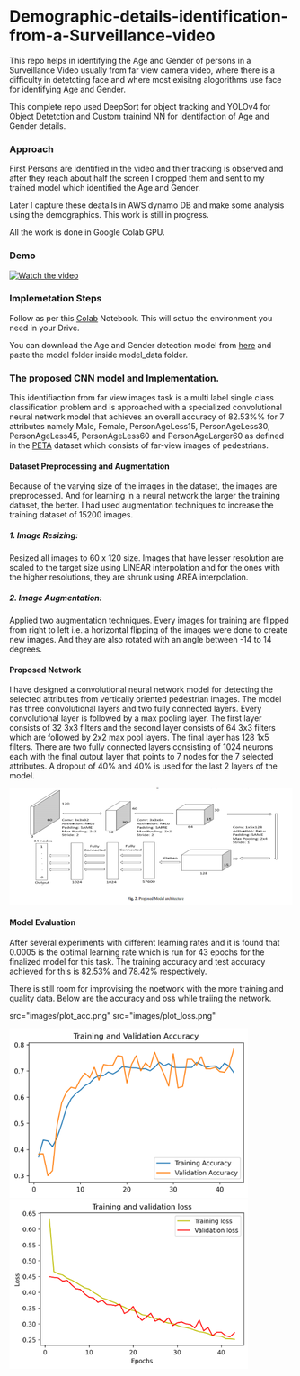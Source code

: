 # Demographic-details-identification-from-a-Surveillance-video
This repo helps in identifying the Age and Gender of persons in a Surveillance Video usually from far view camera video,
where there is a difficulty in detetcting face and where most exisitng alogorithms use face for identifying Age and Gender.

This complete repo used DeepSort for object tracking and YOLOv4 for Object Detetction and Custom trainind NN for 
Identifaction of Age and Gender details.

### Approach
First Persons are identified in the video and thier tracking is observed and after they reach about half the screen I cropped
them and sent to my trained model which identified the Age and Gender.

Later I capture these deatails in AWS dynamo DB and make some analysis using the demographics. This work is still in progress.

All the work is done in Google Colab GPU.

### Demo
[![Watch the video](https://img.youtube.com/vi/fdTLaSy_NKc/0.jpg)](https://youtu.be/fdTLaSy_NKc)

### Implemetation Steps
Follow as per this [Colab](https://colab.research.google.com/drive/1WrYo4VZgkXmQu2-vxJkukkF_RM_4HSbx?usp=sharing) Notebook.
This will setup the environment you need in your Drive.

You can download the Age and Gender detection model from [here](https://drive.google.com/drive/folders/1PnZFCMfpyCqZXDYZQz_nmKTWSbyhzx2l?usp=sharing) and paste the model folder inside model_data folder.

### The proposed CNN model and Implementation.

This identifiaction from far view images task is a multi label single class classification problem and is approached with a 
specialized convolutional neural network model that achieves an overall accuracy of 82.53%% for 7 attributes namely 
Male, Female, PersonAgeLess15, PersonAgeLess30, PersonAgeLess45, PersonAgeLess60 and PersonAgeLarger60 as defined in the 
[PETA](http://mmlab.ie.cuhk.edu.hk/projects/PETA.html) dataset which consists of far-view images of pedestrians.

#### Dataset Preprocessing and Augmentation
 Because of the varying size of the images in the dataset, the images are preprocessed. And for learning in a neural network the larger the training dataset, the better. I had used augmentation techniques to increase the training dataset of 15200 images.
 ##### 1. Image Resizing: 
 Resized all images to 60 x 120 size. Images that have lesser resolution are scaled to the target size using LINEAR interpolation and for the ones with the higher resolutions, they are shrunk using AREA interpolation. 
 ##### 2. Image Augmentation: 
Applied two augmentation techniques. Every images for training are flipped from right to left i.e. a horizontal flipping of the images were done to create new images. And they are also rotated with an angle between -14 to 14 degrees.

#### Proposed Network 
I have designed a convolutional neural network model for detecting the selected attributes from vertically oriented pedestrian images. The model has three convolutional layers and two fully connected layers. Every convolutional layer is followed by a max pooling layer. The first layer consists of 32 3x3 filters and the second layer consists of 64 3x3 filters which are followed by 2x2 max pool layers. The final layer has 128 1x5 filters. There are two fully connected layers consisting of 1024 neurons each with the final output layer that points to 7 nodes for the 7 selected attributes.
A dropout of 40% and 40% is used for the last 2 layers of the model.

<p align="center">
  <img src="images/NN Architecture.png">
</p>

#### Model Evaluation 
After several experiments with different learning rates and it is found that 0.0005 is the optimal learning rate which is run for 43 epochs for the finalized model for this task. 
The training accuracy and test accuracy achieved for this is 82.53% and 78.42% respectively.

There is still room for improvising the noetwork with the more training and quality data.
Below are the accuracy and oss while traiing the network.

src="images/plot_acc.png"
 src="images/plot_loss.png"

<img src="images/plot_acc.png" width="425"/> <img  src="images/plot_loss.png" width="425"/> 




